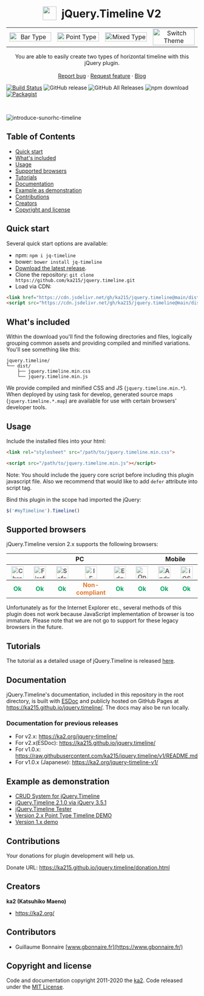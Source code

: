 <p align="center">
  <h1 align="center" valign="bottom" height="43">
    <img src="https://raw.githubusercontent.com/ka215/jquery.timeline/develop/docs/imgs/timeline.svg" width="36" height="36" valign="bottom">&nbsp;
    jQuery.Timeline V2
  </h1>

  <table border="0">
    <tr>
    <td width="25%" align="center"><img src="https://raw.githubusercontent.com/ka215/jquery.timeline/develop/docs/imgs/jquery.timeline_v2_bar.png" width="100%" alt="Bar Type" /></td>
    <td width="25%" align="center"><img src="https://raw.githubusercontent.com/ka215/jquery.timeline/develop/docs/imgs/jquery.timeline_v2_point.png" width="100%" alt="Point Type" /></td>
    <td width="25%" align="center"><img src="https://raw.githubusercontent.com/ka215/jquery.timeline/develop/docs/imgs/jquery.timeline_v2_mixed.png" width="100%" alt="Mixed Type" /></td>
    <td width="25%" align="center"><img src="https://raw.githubusercontent.com/ka215/jquery.timeline/develop/docs/imgs/jquery.timeline_v21_theme.png" width="100%" alt="Switch Theme" /></td>
    </tr>
  </table>

  <p align="center">
    You are able to easily create two types of horizontal timeline with this jQuery plugin.  
    <br>
    <br>
    <a href="https://github.com/ka215/jquery.timeline/issues/new?template=bug_report.md">Report bug</a>
    ·
    <a href="https://github.com/ka215/jquery.timeline/issues/new?template=feature_request.md">Request feature</a>
    ·
    <a href="https://ka2.org/">Blog</a>
  </p>
</p>

[![Build Status](https://travis-ci.org/ka215/jquery.timeline.svg?branch=master)](https://travis-ci.org/ka215/jquery.timeline)
![GitHub release](https://img.shields.io/github/release/ka215/jquery.timeline.svg)
![GitHub All Releases](https://img.shields.io/github/downloads/ka215/jquery.timeline/total.svg)
![npm download](https://img.shields.io/npm/dt/jq-timeline?label=npm%20download)
[![Packagist](https://img.shields.io/packagist/l/doctrine/orm.svg)](https://raw.githubusercontent.com/ka215/jquery.timeline/master/LICENSE)

<br>

![introduce-sunorhc-timeline](https://github.com/ka215/jquery.timeline/assets/7112853/8d550523-d3d8-421c-afbb-27b951f999de)  

## Table of Contents

- [Quick start](#quick-start)
- [What's included](#whats-included)
- [Usage](#usage)
- [Supported browsers](#supported-browsers)
- [Tutorials](#tutorials)
- [Documentation](#documentation)
- [Example as demonstration](#example-as-demonstration)
- [Contributions](#contributions)
- [Creators](#creators)
- [Copyright and license](#copyright-and-license)

## Quick start

Several quick start options are available:

- npm: `npm i jq-timeline`
- bower: `bower install jq-timeline`
- [Download the latest release](https://github.com/ka215/jquery.timeline/releases/latest/).
- Clone the repository: `git clone https://github.com/ka215/jquery.timeline.git`
- Load via CDN:
```HTML
<link href="https://cdn.jsdelivr.net/gh/ka215/jquery.timeline@main/dist/jquery.timeline.min.css" rel="stylesheet">
<script src="https://cdn.jsdelivr.net/gh/ka215/jquery.timeline@main/dist/jquery.timeline.min.js"></script>
```

## What's included

Within the download you'll find the following directories and files, logically grouping common assets and providing compiled and minified variations. You'll see something like this:

```
jquery.timeline/
└── dist/
    ├── jquery.timeline.min.css
    └── jquery.timeline.min.js
```

We provide compiled and minified CSS and JS (`jquery.timeline.min.*`).
When deployed by using task for develop, generated source maps (`jquery.timeline.*.map`) are available for use with certain browsers' developer tools.


## Usage

Include the installed files into your html:

```HTML
<link rel="stylesheet" src="/path/to/jquery.timeline.min.css">

<script src="/path/to/jquery.timeline.min.js"></script>
```

Note: You should include the jquery core script before including this plugin javascript file. Also we recommend that would like to add `defer` attribute into script tag.

Bind this plugin in the scope had imported the jQuery:

```JavaScript
$('#myTimeline').Timeline()
```


## Supported browsers

jQuery.Timeline version 2.x supports the following browsers:

<table>
<thead>
<tr>
<th colspan="6">PC</th>
<th colspan="2">Mobile</th>
</tr>
<tr>
<th width="12.5%" align="center"><img src="https://github.com/ka215/jquery.timeline/blob/develop/docs/imgs/chrome-brands.svg" width="32" alt="Chrome" style="opacity:0.65"></th>
<th width="12.5%" align="center"><img src="https://github.com/ka215/jquery.timeline/blob/develop/docs/imgs/firefox-brands.svg" width="32" alt="Firefox" style="opacity:0.65"></th>
<th width="12.5%" align="center"><img src="https://github.com/ka215/jquery.timeline/blob/develop/docs/imgs/safari-brands.svg" width="32" alt="Safari" style="opacity:0.65"></th>
<th width="12.5%" align="center"><img src="https://github.com/ka215/jquery.timeline/blob/develop/docs/imgs/internet-explorer-brands.svg" width="32" alt="IE" style="opacity:0.65"></th>
<th width="12.5%" align="center"><img src="https://github.com/ka215/jquery.timeline/blob/develop/docs/imgs/edge-brands.svg" width="32" alt="Edge" style="opacity:0.65"></th>
<th width="12.5%" align="center"><img src="https://github.com/ka215/jquery.timeline/blob/develop/docs/imgs/opera-brands.svg" width="32" alt="Opera" style="opacity:0.65"></th>
<th width="12.5%" align="center"><img src="https://github.com/ka215/jquery.timeline/blob/develop/docs/imgs/android-brands.svg" width="32" alt="Android" style="opacity:0.65"></th>
<th width="12.5%" align="center"><img src="https://github.com/ka215/jquery.timeline/blob/develop/docs/imgs/safari-brands.svg" width="32" alt="iOS Safari" style="opacity:0.65"></th>
</tr>
</thead>
<tbody>
<tr>
<td name="PC:Chrome" align="center"><b style="color:#00A960">Ok</b></td>
<td name="PC:Firefox" align="center"><b style="color:#00A960">Ok</b></td>
<td name="PC:Safari" align="center"><b style="color:#00A960">Ok</b></td>
<td name="PC:IE" align="center"><b style="color:#E17B34">Non-compliant</b></td>
<td name="PC:Edge" align="center"><b style="color:#00A960">Ok</b></td>
<td name="PC:Opera" align="center"><b style="color:#00A960">Ok</b></td>
<td name="MP:Android" align="center"><b style="color:#00A960">Ok</b></td>
<td name="MP:iOS Safari" align="center"><b style="color:#00A960">Ok</b></td>
</tr>
</tbody>
</table>

Unfortunately as for the Internet Explorer etc., several methods of this plugin does not work because JavaScript implementation of browser is too immature. Please note that we are not go to support for these legacy browsers in the future.


## Tutorials

The tutorial as a detailed usage of jQuery.Timeline is released [here](https://ka2.org/jquery-timeline/).


## Documentation

jQuery.Timeline's documentation, included in this repository in the root directory, is built with [ESDoc](https://esdoc.org/) and publicly hosted on GitHub Pages at <https://ka215.github.io/jquery.timeline/>. The docs may also be run locally.


### Documentation for previous releases

- For v2.x: <https://ka2.org/jquery-timeline/>
- For v2.x(ESDoc): <https://ka215.github.io/jquery.timeline/>
- For v1.0.x: <https://raw.githubusercontent.com/ka215/jquery.timeline/v1/README.md>
- For v1.0.x (Japanese): <https://ka2.org/jquery-timeline-v1/>

## Example as demonstration

- [CRUD System for jQuery.Timeline](https://ka2.org/jqtl-v2/sample-crud.html)
- [jQuery.Timeline 2.1.0 via jQuery 3.5.1](https://ka2.org/jqtl-v2/v2.1.html)
- [jQuery.Timeline Tester](https://ka2.org/jqtl-v2/)
- [Version 2.x Point Type Timeline DEMO](https://ka2.org/jqtl-v2/demo1.php)
- [Version 1.x demo](https://ka2.org/jqtl-v1/)

## Contributions

Your donations for plugin development will help us.

Donate URL: <https://ka215.github.io/jquery.timeline/donation.html>


## Creators

**ka2 (Katsuhiko Maeno)**

- <https://ka2.org/>

## Contributors

- Guillaume Bonnaire [www.gbonnaire.fr](https://www.gbonnaire.fr/)



## Copyright and license

Code and documentation copyright 2011-2020 the [ka2](https://ka2.org/). Code released under the [MIT License](https://raw.githubusercontent.com/ka215/jquery.timeline/main/LICENSE).
